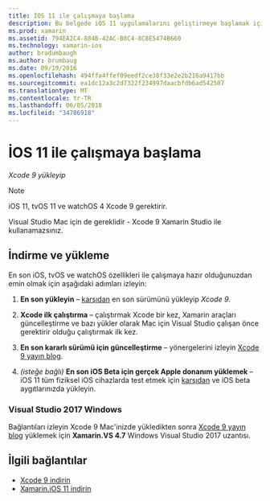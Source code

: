 ```yaml
---
title: İOS 11 ile çalışmaya başlama
description: Bu belgede iOS 11 uygulamalarını geliştirmeye başlamak için tamamlanması gereken adımları açıklar. Xcode indirin ve Visual Studio 2017 güncelleştirmek nasıl açıklanır.
ms.prod: xamarin
ms.assetid: 794EA2C4-884B-42AC-B8C4-8C8E5474B660
ms.technology: xamarin-ios
author: bradumbaugh
ms.author: brumbaug
ms.date: 09/19/2016
ms.openlocfilehash: 494ffa4ffef09eedf2ce38f33e2e2b216a9417bb
ms.sourcegitcommit: ea1dc12a3c2d7322f234997daacbfdb6ad542507
ms.translationtype: MT
ms.contentlocale: tr-TR
ms.lasthandoff: 06/05/2018
ms.locfileid: "34786918"
---
```

# <a name="getting-started-with-ios-11"></a>İOS 11 ile çalışmaya başlama

_Xcode 9 yükleyip_

> [!NOTE]
> iOS 11, tvOS 11 ve watchOS 4 Xcode 9 gerektirir.
>
> Visual Studio Mac için de gereklidir - Xcode 9 Xamarin Studio ile kullanamazsınız.

## <a name="download-and-install"></a>İndirme ve yükleme

En son iOS, tvOS ve watchOS özellikleri ile çalışmaya hazır olduğunuzdan emin olmak için aşağıdaki adımları izleyin:

1. **En son yükleyin** – [karşıdan](https://developer.apple.com/download/) en son sürümünü yükleyip _Xcode 9_.

2. **Xcode ilk çalıştırma** – çalıştırmak Xcode bir kez, Xamarin araçları güncelleştirme ve bazı yükler olarak Mac için Visual Studio çalışan önce gerektirir olduğu çalıştırmak ilk kez.

3. **En son kararlı sürümü için güncelleştirme** – yönergelerini izleyin [Xcode 9 yayın blog](https://releases.xamarin.com/stable-release-15-3-5-with-xcode-9-support/).

4. _(isteğe bağlı)_  **En son iOS Beta için gerçek Apple donanım yüklemek** – iOS 11 tüm fiziksel iOS cihazlarda test etmek için [karşıdan](https://developer.apple.com/download/) ve iOS beta aygıtlarınızda yükleyin.


### <a name="visual-studio-2017-on-windows"></a>Visual Studio 2017 Windows

Bağlantıları izleyin Xcode 9 Mac'inizde yükledikten sonra [Xcode 9 yayın blog](https://releases.xamarin.com/stable-release-15-3-5-with-xcode-9-support/) yüklemek için **Xamarin.VS 4.7** Windows Visual Studio 2017 uzantısı.


## <a name="related-links"></a>İlgili bağlantılar

- [Xcode 9 indirin](https://developer.apple.com/download/)
- [Xamarin.iOS 11 indirin](https://releases.xamarin.com/stable-release-15-3-5-with-xcode-9-support/)
